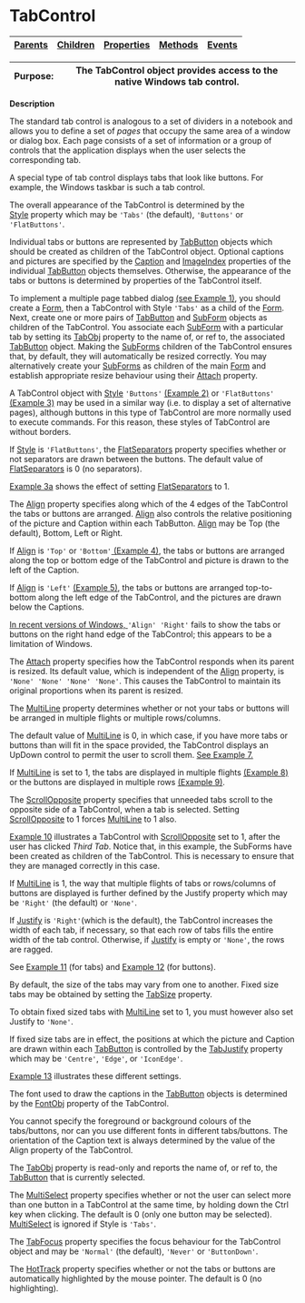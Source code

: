 




<h1 class="heading"><span class="name">TabControl</span></h1>

| [Parents](../ParentLists/TabControl.htm) | [Children](../ChildLists/TabControl.htm) | [Properties](../PropLists/TabControl.htm) | [Methods](../MethodLists/TabControl.htm) | [Events](../EventLists/TabControl.htm) |
| --- | --- | --- | --- | ---  |


| Purpose: | The TabControl object provides access to the native Windows tab         control. |
| --- | ---  |


**Description**


The standard tab control is analogous to a set of dividers in a notebook and
allows you to define a set of *pages* that occupy the same area of a window
or dialog box. Each page consists of a set of information or a group of controls
that the application displays when the user selects the corresponding tab.



A special type of tab control displays tabs that look like buttons. For
example, the Windows taskbar is such a tab control.


The overall appearance of the TabControl is determined by the [Style](./style.md) property which may be `'Tabs'` (the
default), `'Buttons'` or `'FlatButtons'`.


Individual tabs or buttons are represented by [TabButton](tabbutton.md) objects which should be created as children of the TabControl object. Optional
captions and pictures are specified by the [Caption](./caption.md) and [ImageIndex](./imageindex.md) properties of the
individual [TabButton](tabbutton.md) objects themselves.
Otherwise, the appearance of the tabs or buttons is determined by properties of
the TabControl itself.


To implement a multiple page tabbed dialog [(see Example 1)](../Examples/TabControl%20Example%201.htm), you should create a [Form](form.md), then a
TabControl with Style `'Tabs'` as a child of
the [Form](form.md). Next, create one or more pairs of [TabButton](tabbutton.md) and [SubForm](subform.md) objects as children of the
TabControl. You associate each [SubForm](subform.md) with a
particular tab by setting its [TabObj](./tabobj.md) property to the name of, or ref to, the associated [TabButton](tabbutton.md) object. Making the [SubForms](subform.md) children of the
TabControl ensures that, by default, they will automatically be resized
correctly. You may alternatively create your [SubForms](subform.md) as children of the main [Form](form.md) and establish
appropriate resize behaviour using their [Attach](./attach.md) property.


A TabControl object with [Style](./style.md) `'Buttons'` [(Example 2)](../Examples/TabControl%20Example%202.htm) or `'FlatButtons'`[ (Example 3)](../Examples/TabControl%20Example%203.htm) may be used in a similar
way (i.e. to display a set of alternative pages), although buttons in this type
of TabControl are more normally used to execute commands. For this reason, these
styles of TabControl are without borders.


If [Style](./style.md) is `'FlatButtons'`,
the [FlatSeparators](./flatseparators.md) property
specifies whether or not separators are drawn between the buttons. The default
value of [FlatSeparators](./flatseparators.md) is 0 (no
separators).


[Example 3a](../Examples/TabControl%20Example%203a.htm) shows the
effect of setting [FlatSeparators](./flatseparators.md) to
1.


The [Align](./align.md) property specifies along which
of the 4 edges of the TabControl the tabs or buttons are arranged. [Align](./align.md) also controls the relative positioning of the picture and Caption within each
TabButton. [Align](./align.md) may be Top (the default),
Bottom, Left or Right.


If [Align](./align.md) is `'Top'` or `'Bottom'`[ (Example
4)](../Examples/TabControl%20Example%204.htm), the tabs or buttons are arranged along the top or bottom edge of the
TabControl and picture is drawn to the left of the Caption.


If [Align](./align.md) is `'Left'` [(Example 5)](../Examples/TabControl%20Example%205.htm), the tabs or buttons are
arranged top-to-bottom along the left edge of the TabControl, and the pictures
are drawn below the Captions.


[In recent versions of Windows, ](./align.md)`'Align' 'Right'` fails to show the tabs or buttons on the right hand edge of the TabControl; this appears to be a limitation of Windows.


The [Attach](./attach.md) property specifies how the
TabControl responds when its parent is resized. Its default value, which is
independent of the [Align](./align.md) property, is `'None'
'None' 'None' 'None'`. This causes the TabControl to maintain its
original proportions when its parent is resized.


The [MultiLine](./multiline.md) property determines
whether or not your tabs or buttons will be arranged in multiple flights or
multiple rows/columns.


The default value of [MultiLine](./multiline.md) is 0,
in which case, if you have more tabs or buttons than will fit in the space
provided, the TabControl displays an UpDown control to permit the user to scroll
them. [See Example 7.](../Examples/TabControl%20Example%207.htm)


If [MultiLine](./multiline.md) is set to 1, the tabs are
displayed in multiple flights [(Example 8)](../Examples/TabControl%20Example%208.htm) or the buttons are displayed in multiple rows [(Example
9)](../Examples/TabControl%20Example%209.htm).


The [ScrollOpposite](./scrollopposite.md) property
specifies that unneeded tabs scroll to the opposite side of a TabControl, when a
tab is selected. Setting [ScrollOpposite](./scrollopposite.md) to 1 forces [MultiLine](./multiline.md) to 1 also.


[Example 10](../Examples/TabControl%20Example%2010.htm) illustrates a
TabControl with [ScrollOpposite](./scrollopposite.md) set
to 1, after the user has clicked *Third Tab*. Notice that, in this example,
the SubForms have been created as children of the TabControl. This is necessary
to ensure that they are managed correctly in this case.


If [MultiLine](./multiline.md) is 1, the way that
multiple flights of tabs or rows/columns of buttons are displayed is further
defined by the Justify property which may be `'Right'` (the default) or `'None'`.


If [Justify](./justify.md) is `'Right'`(which is the default), the TabControl increases the width of each tab, if
necessary, so that each row of tabs fills the entire width of the tab control.
Otherwise, if [Justify](./justify.md) is empty or `'None'`,
the rows are ragged.


See [Example 11](../Examples/TabControl%20Example%2011.htm) (for tabs) and [Example 12](../Examples/TabControl%20Example%2012.htm) (for
buttons).


By default, the size of the tabs may vary from one to another. Fixed size
tabs may be obtained by setting the [TabSize](./tabsize.md) property.


To obtain fixed sized tabs with [MultiLine](./multiline.md) set to 1, you must however also set Justify to `'None'`.


If fixed size tabs are in effect, the positions at which the picture and
Caption are drawn within each [TabButton](tabbutton.md) is
controlled by the [TabJustify](./tabjustify.md) property
which may be `'Centre'`, `'Edge'`,
or `'IconEdge'`.


[Example
13](../Examples/TabControl%20Example%2013.htm) illustrates these different settings.


The font used to draw the captions in the [TabButton](tabbutton.md) objects is determined by the [FontObj](./fontobj.md) property of the TabControl.


You cannot specify the foreground or background colours of the tabs/buttons,
nor can you use different fonts in different tabs/buttons. The orientation of
the Caption text is always determined by the value of the Align property of the
TabControl.


The [TabObj](./tabobj.md) property is read-only and
reports the name of, or ref to, the [TabButton](tabbutton.md) that is currently selected.


The [MultiSelect](./multiselect.md) property specifies
whether or not the user can select more than one button in a TabControl at the
same time, by holding down the Ctrl key when clicking. The default is 0 (only
one button may be selected). [MultiSelect](./multiselect.md) is ignored if Style is `'Tabs'`.


The [TabFocus](./tabfocus.md) property specifies the
focus behaviour for the TabControl object and may be `'Normal'` (the
default), `'Never'` or `'ButtonDown'`.


The [HotTrack](./hottrack.md) property specifies whether
or not the tabs or buttons are automatically highlighted by the mouse pointer.
The default is 0 (no highlighting).


